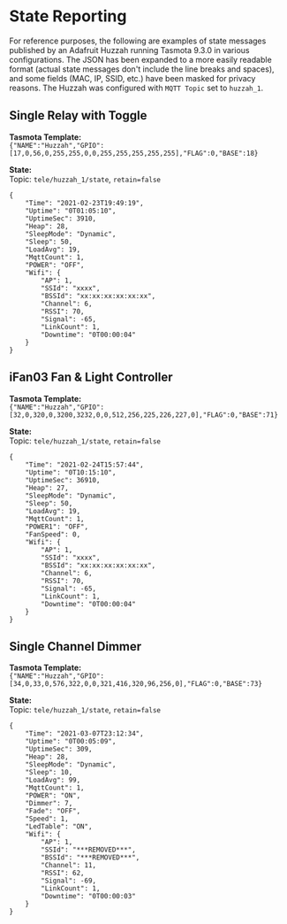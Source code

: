 # State Reporting

For reference purposes, the following are examples of state messages published by an Adafruit Huzzah running Tasmota 9.3.0 in various configurations.  The JSON has been expanded to a more easily readable format (actual state messages don't include the line breaks and spaces), and some fields (MAC, IP, SSID, etc.) have been masked for privacy reasons. The Huzzah was configured with `MQTT Topic` set to `huzzah_1`.

## Single Relay with Toggle

**Tasmota Template:**  
`{"NAME":"Huzzah","GPIO":[17,0,56,0,255,255,0,0,255,255,255,255,255],"FLAG":0,"BASE":18}`

**State:**  
Topic: `tele/huzzah_1/state`, `retain=false`

```jsonc
{
    "Time": "2021-02-23T19:49:19",
    "Uptime": "0T01:05:10",
    "UptimeSec": 3910,
    "Heap": 28,
    "SleepMode": "Dynamic",
    "Sleep": 50,
    "LoadAvg": 19,
    "MqttCount": 1,
    "POWER": "OFF",
    "Wifi": {
        "AP": 1,
        "SSId": "xxxx",
        "BSSId": "xx:xx:xx:xx:xx:xx",
        "Channel": 6,
        "RSSI": 70,
        "Signal": -65,
        "LinkCount": 1,
        "Downtime": "0T00:00:04"
    }
}
```

## iFan03 Fan & Light Controller

**Tasmota Template:**  
`{"NAME":"Huzzah","GPIO":[32,0,320,0,3200,3232,0,0,512,256,225,226,227,0],"FLAG":0,"BASE":71}`

**State:**  
Topic: `tele/huzzah_1/state`, `retain=false`

```jsonc
{
    "Time": "2021-02-24T15:57:44",
    "Uptime": "0T10:15:10",
    "UptimeSec": 36910,
    "Heap": 27,
    "SleepMode": "Dynamic",
    "Sleep": 50,
    "LoadAvg": 19,
    "MqttCount": 1,
    "POWER1": "OFF",
    "FanSpeed": 0,
    "Wifi": {
        "AP": 1,
        "SSId": "xxxx",
        "BSSId": "xx:xx:xx:xx:xx:xx",
        "Channel": 6,
        "RSSI": 70,
        "Signal": -65,
        "LinkCount": 1,
        "Downtime": "0T00:00:04"
    }
}
```

## Single Channel Dimmer

**Tasmota Template:**  
`{"NAME":"Huzzah","GPIO":[34,0,33,0,576,322,0,0,321,416,320,96,256,0],"FLAG":0,"BASE":73}`

**State:**  
Topic: `tele/huzzah_1/state`, `retain=false`
```jsonc
{
    "Time": "2021-03-07T23:12:34",
    "Uptime": "0T00:05:09",
    "UptimeSec": 309,
    "Heap": 28,
    "SleepMode": "Dynamic",
    "Sleep": 10,
    "LoadAvg": 99,
    "MqttCount": 1,
    "POWER": "ON",
    "Dimmer": 7,
    "Fade": "OFF",
    "Speed": 1,
    "LedTable": "ON",
    "Wifi": {
        "AP": 1,
        "SSId": "***REMOVED***",
        "BSSId": "***REMOVED***",
        "Channel": 11,
        "RSSI": 62,
        "Signal": -69,
        "LinkCount": 1,
        "Downtime": "0T00:00:03"
    }
}
```
